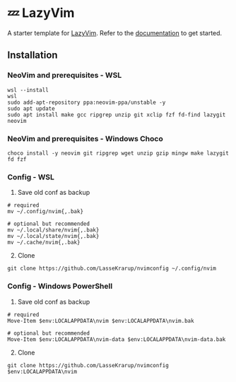 # 💤 LazyVim

A starter template for [LazyVim](https://github.com/LazyVim/LazyVim).
Refer to the [documentation](https://lazyvim.github.io/installation) to get started.

## Installation

### NeoVim and prerequisites - WSL

```
wsl --install
wsl
sudo add-apt-repository ppa:neovim-ppa/unstable -y
sudo apt update
sudo apt install make gcc ripgrep unzip git xclip fzf fd-find lazygit neovim
```

### NeoVim and prerequisites - Windows Choco

```
choco install -y neovim git ripgrep wget unzip gzip mingw make lazygit fd fzf
```

### Config - WSL

1. Save old conf as backup

```
# required
mv ~/.config/nvim{,.bak}

# optional but recommended
mv ~/.local/share/nvim{,.bak}
mv ~/.local/state/nvim{,.bak}
mv ~/.cache/nvim{,.bak}
```

2. Clone

```
git clone https://github.com/LasseKrarup/nvimconfig ~/.config/nvim
```

### Config - Windows PowerShell

1. Save old conf as backup

```
# required
Move-Item $env:LOCALAPPDATA\nvim $env:LOCALAPPDATA\nvim.bak

# optional but recommended
Move-Item $env:LOCALAPPDATA\nvim-data $env:LOCALAPPDATA\nvim-data.bak
```

2. Clone

```
git clone https://github.com/LasseKrarup/nvimconfig $env:LOCALAPPDATA\nvim
```
